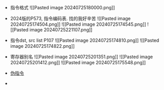 - 指令格式
![[Pasted image 20240725180000.png]]
- 2024版的P573, 指令编码表. 找的我好辛苦
![[Pasted image 20240725174504.png]]
![[Pasted image 20240725174545.png]]
![[Pasted image 20240725221107.png]]

- 指令dst, src list P107
![[Pasted image 20240725174810.png]]
![[Pasted image 20240725174822.png]]

- 寄存器别名
![[Pasted image 20240725201351.png]]
![[Pasted image 20240725201412.png]]
![[Pasted image 20240725175548.png]]

- [伪指令](https://github.com/riscv-non-isa/riscv-asm-manual/blob/main/riscv-asm.md)
- 